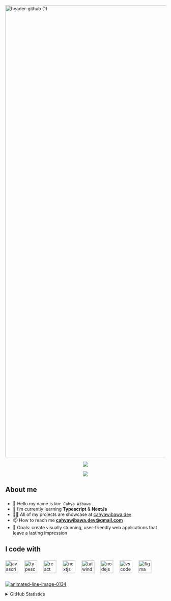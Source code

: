 
<img width="1420" alt="header-github (1)" src="https://github.com/cahyawibawa/cahyawibawa/assets/62229971/d6310370-137e-4301-a4a1-0849e55d72df">


<p align=center>
<p align='center'><img src='https://visitor-badge.laobi.icu/badge?page_id=cahyawibawa&left_color=blue&left_text=watchers&right_color=#0096c7'></p>
</p>


<p align="center">
<a href="https://github.com/DenverCoder1/readme-typing-svg"><img src="https://readme-typing-svg.herokuapp.com?lines=Informatics+Student;Junior+Front-End+Developer;Always%20learning%20new%20things&center=true&width=380&height=45"></a>
</p>


###

<h2 align="left">About me</h2>

###
- 👋 Hello my name is `Nur Cahya Wibawa`
- 🌱 I’m currently learning **Typescript** & **NextJs**
- 👨‍💻 All of my projects are showcase at [cahyawibawa.dev](https://cahyawibawa.dev/)
- 📫 How to reach me **cahyawibawa.dev@gmail.com**
- 🎯 Goals: create visually stunning, user-friendly web applications that leave a lasting impression

###

<h2 align="left">I code with</h2>

###

<div align="left">
    <img src="https://skillicons.dev/icons?i=javascript" height="40" alt="javascript logo"  />
  <img width="12" />
    <img src="https://skillicons.dev/icons?i=typescript" height="40" alt="typescript logo"  />
  <img width="12" />
    <img src="https://skillicons.dev/icons?i=react" height="40" alt="react logo"  />
  <img width="12" />
  <img src="https://skillicons.dev/icons?i=nextjs" height="40" alt="nextjs logo"  />
  <img width="12" />
  <img src="https://skillicons.dev/icons?i=tailwindcss" height="40" alt="tailwindcss logo"  />
  <img width="12" />
  <img src="https://skillicons.dev/icons?i=nodejs" height="40" alt="nodejs logo"  />
  <img width="12" />
   <img src="https://skillicons.dev/icons?i=vscode" height="40" alt="vscode logo"  />
  <img width="12" />
  <img src="https://skillicons.dev/icons?i=figma" height="40" alt="figma logo"  />
  <img width="12" />
</div>

###


<a href="https://www.animatedimages.org/cat-lines-562.htm"><img src="https://www.animatedimages.org/data/media/562/animated-line-image-0134.gif" border="0" alt="animated-line-image-0134" /></a>
   
<details>
<summary>GitHub Statistics</summary>
<p><img align="left" src="https://github-readme-stats.vercel.app/api/top-langs?username=cahyawibawa&show_icons=true&locale=en&layout=compact&bg_color=151515&icon_color=bb2acf&text_color=daf7dc" alt="cahyawibawa" /></p>
</details>







<!-- <p><img align="center" src="https://github-readme-streak-stats.herokuapp.com/?user=cahyawibawa&" alt="cahyawibawa" /></p> -->

<!---
cahyawibawa/cahyawibawa is a ✨ special ✨ repository because its `README.md` (this file) appears on your GitHub profile.
You can click the Preview link to take a look at your changes.
--->
